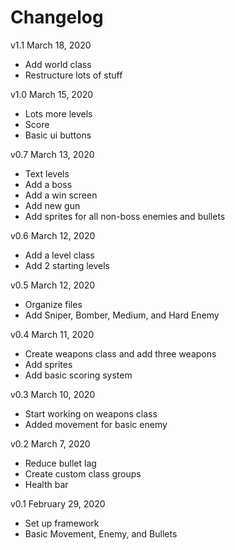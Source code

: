 # Changelog
v1.1 March 18, 2020
* Add world class
* Restructure lots of stuff

v1.0 March 15, 2020
* Lots more levels 
* Score
* Basic ui buttons

v0.7 March 13, 2020
* Text levels
* Add a boss
* Add a win screen
* Add new gun
* Add sprites for all non-boss enemies and bullets

v0.6 March 12, 2020
* Add a level class
* Add 2 starting levels

v0.5 March 12, 2020
* Organize files
* Add Sniper, Bomber, Medium, and Hard Enemy

v0.4 March 11, 2020
* Create weapons class and add three weapons
* Add sprites
* Add basic scoring system

v0.3 March 10, 2020
* Start working on weapons class
* Added movement for basic enemy

v0.2 March 7, 2020
* Reduce bullet lag
* Create custom class groups
* Health bar

v0.1 February 29, 2020
* Set up framework
* Basic Movement, Enemy, and Bullets
